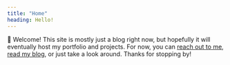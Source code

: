 ```yaml
---
title: "Home"
heading: Hello!
---
```


👋 Welcome! This site is mostly just a blog right now, but hopefully it will eventually host my portfolio and projects. For now, you can [reach out to me](/contact), [read my blog](/blog), or just take a look around. Thanks for stopping by!
